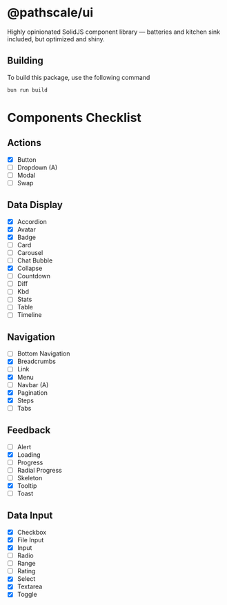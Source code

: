 # @pathscale/ui

Highly opinionated SolidJS component library — batteries and kitchen sink
included, but optimized and shiny.

## Building

To build this package, use the following command

```sh
bun run build
```

# Components Checklist

## Actions
- [x] Button  
- [ ] Dropdown (A)
- [ ] Modal  
- [ ] Swap  

## Data Display
- [x] Accordion  
- [x] Avatar  
- [x] Badge  
- [ ] Card  
- [ ] Carousel  
- [ ] Chat Bubble  
- [x] Collapse  
- [ ] Countdown  
- [ ] Diff  
- [ ] Kbd  
- [ ] Stats  
- [ ] Table  
- [ ] Timeline  

## Navigation
- [ ] Bottom Navigation  
- [x] Breadcrumbs  
- [ ] Link  
- [x] Menu
- [ ] Navbar (A)
- [x] Pagination  
- [x] Steps
- [ ] Tabs  

## Feedback
- [ ] Alert  
- [x] Loading  
- [ ] Progress  
- [ ] Radial Progress  
- [ ] Skeleton  
- [x] Tooltip  
- [ ] Toast  

## Data Input
- [x] Checkbox  
- [x] File Input  
- [x] Input  
- [ ] Radio  
- [ ] Range  
- [ ] Rating  
- [x] Select  
- [x] Textarea  
- [x] Toggle  
